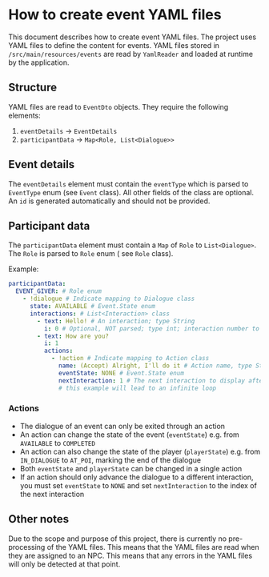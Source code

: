 # How to create event YAML files

This document describes how to create event YAML files. The project uses YAML files to define the content for events.
YAML files stored in `/src/main/resources/events` are read by `YamlReader` and loaded at runtime by the application.

## Structure

YAML files are read to `EventDto` objects. They require the following elements:

1. `eventDetails` -> `EventDetails`
2. `participantData` -> `Map<Role, List<Dialogue>>`

## Event details

The `eventDetails` element must contain the `eventType` which is parsed to `EventType` enum (see `Event` class).
All other fields of the class are optional. An `id` is generated automatically and should not be provided.

## Participant data

The `participantData` element must contain a `Map` of `Role` to `List<Dialogue>`. The `Role` is parsed to `Role` enum (
see `Role` class).

Example:

```yaml
participantData:
  EVENT_GIVER: # Role enum
    - !dialogue # Indicate mapping to Dialogue class
      state: AVAILABLE # Event.State enum
      interactions: # List<Interaction> class 
        - text: Hello! # An interaction; type String
          i: 0 # Optional, NOT parsed; type int; interaction number to make it easier to link actions to interactions
        - text: How are you?
          i: 1
          actions:
            - !action # Indicate mapping to Action class
              name: (Accept) Alright, I'll do it # Action name, type String
              eventState: NONE # Event.State enum
              nextInteraction: 1 # The next interaction to display after selection;
              # this example will lead to an infinite loop 
```

### Actions

- The dialogue of an event can only be exited through an action
- An action can change the state of the event (`eventState`) e.g. from `AVAILABLE` to `COMPLETED`
- An action can also change the state of the player (`playerState`) e.g. from `IN_DIALOGUE` to `AT_POI`, marking the end
  of the dialogue
- Both `eventState` and `playerState` can be changed in a single action
- If an action should only advance the dialogue to a different interaction, you must set `eventState` to `NONE` and set
  `nextInteraction` to the index of the next interaction

## Other notes

Due to the scope and purpose of this project, there is currently no pre-processing of the YAML files. This means that
the YAML files are read when they are assigned to an NPC. This means that any errors in the YAML files will only be
detected at that point.